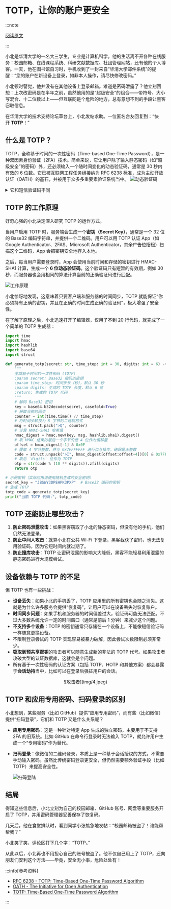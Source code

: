 # TOTP，让你的账户更安全

:::note

[阅读原文](https://mp.weixin.qq.com/s/dfH0o6gzTtj-dIezl9T1KA)

:::

小北是华清大学的一名大三学生，专业是计算机科学。他的生活离不开各种在线服务：校园邮箱、在线课程系统、科研文献数据库、社团管理网站，还有他的个人博客。一天，他在图书馆自习时，手机收到了一封来自“华清大学邮件系统”的提醒：“您的账户在新设备上登录，如非本人操作，请尽快修改密码。”

小北顿时警觉，他并没有在其他设备上登录邮箱。难道是密码泄露了？他立刻回想：上次改密码是在半年之前，虽然他用的是“超级安全”的组合——带符号、大小写混合、十二位数以上——但互联网是个危险的地方，总有意想不到的手段让黑客窃取信息。

在华清大学的技术支持论坛草台上，小北发帖求助。一位匿名台友回复到：“快开 **TOTP**！”

## 什么是 TOTP？

TOTP，全称基于时间的一次性密码（Time-based One-Time Password），是一种双因素身份验证（2FA）技术。简单来说，它让用户除了输入静态密码（如“超级安全”的密码）外，还必须输入一个随时间变化的动态验证码，通常是 30 秒内有效的 6 位数。它已被互联网工程任务组接纳为 RFC 6238 标准，成为主动开放认证（OATH）的基石，并被用于众多多重要素验证系统当中。
![动态验证码](img/1.webp)

<details>
<summary>它和短信验证码不同</summary>

小北疑惑：“不是有短信验证码吗？为什么还要搞个 TOTP？”

短信验证码（SMS OTP）确实也是一种双因素验证方式，但它存在几个问题：

- **不可靠**：短信可能因信号问题延迟，甚至收不到。
- **可拦截**：黑客可以通过“SIM 交换攻击”劫持用户的手机号码，直接收到验证码。
- **依赖运营商**：出国时，手机可能无法收到短信，而 TOTP 依赖本地 App，可离线使用。

TOTP 生成的验证码完全基于设备本地计算，无需依赖外部网络，因此更安全、更快捷。

![对比](img/2.webp)

</details>

## TOTP 的工作原理

好奇心强的小北决定深入研究 TOTP 的运作方式。

当用户启用 TOTP 时，服务端会生成一个**密钥（Secret Key）**，通常是一个 32 位的 Base32 编码字符串，并提供一个二维码。用户可以用 TOTP 认证 App（如 Google Authenticator、2FAS、Microsoft Authenticator，~~其余广告位招租~~）扫描这个二维码，App 会把密钥安全地存入本地。

之后，每当用户需要登录时，App 会使用当前时间和存储的密钥进行 HMAC-SHA1 计算，生成一个 **6 位动态验证码**。这个验证码只有短暂的有效期，例如 30 秒，而服务器也会用相同的算法计算当前的正确验证码进行匹配。

![工作原理](img/3.webp)

小北惊讶地发现，这意味着只要客户端和服务器的时间同步，TOTP 就能保证“你必须持有正确的密钥，并且在正确的时间生成正确的验证码”，极大增强了安全性。

在了解了原理之后，小北迅速打开了编辑器，仅用了不到 20 行代码，就完成了一个简单的 TOTP 生成器：

```python
import time
import hmac
import hashlib
import base64
import struct

def generate_totp(secret: str, time_step: int = 30, digits: int = 6) -> str:
    """
    生成基于时间的一次性密码 (TOTP)
    :param secret: Base32 编码的密钥
    :param time_step: 时间步长（秒），默认 30 秒
    :param digits: 生成的 TOTP 长度，默认 6 位
    :return: 生成的 TOTP 代码
    """
    # 解码 Base32 密钥
    key = base64.b32decode(secret, casefold=True)
    # 获取当前时间步
    counter = int(time.time() // time_step)
    # 将时间步转换为 8 字节的二进制格式
    msg = struct.pack(">Q", counter)
    # 计算 HMAC-SHA1 哈希值
    hmac_digest = hmac.new(key, msg, hashlib.sha1).digest()
    # 取 HMAC 结果的最后一个字节的低 4 位作为偏移量
    offset = hmac_digest[-1] & 0x0F
    # 提取 4 字节整数，并与 0x7FFFFFFF 进行位与操作，确保是正整数
    code = struct.unpack(">I", hmac_digest[offset:offset+4])[0] & 0x7FFFFFFF
    # 取后 `digits` 位作为 TOTP
    otp = str(code % (10 ** digits)).zfill(digits)
    return otp

# 示例密钥（实际应用请使用随机生成的安全密钥）
secret_key = "JBSWY3DPEHPK3PXP"  # Base32 编码的密钥
# 生成 TOTP
totp_code = generate_totp(secret_key)
print("当前 TOTP 代码:", totp_code)
```

## TOTP 还能防止哪些攻击？

1. **防止密码泄露攻击**：如果黑客窃取了小北的静态密码，但没有他的手机，他们仍然无法登录。
2. **防止中间人攻击**：就算小北在公共 Wi-Fi 下登录，黑客截获了密码，也无法复用验证码，因为它短时间内就过期了。
3. **防止撞库攻击**：TOTP 让密码泄露的影响大大降低，黑客不能轻易利用泄露的静态密码进行大规模尝试。

## 设备依赖与 TOTP 的不足

但 TOTP 也有一些挑战：

- **设备丢失**：如果小北的手机丢了，TOTP 应用里的所有密钥也会随之消失。这就是为什么许多服务会提供“恢复码”，让用户可以在设备丢失时恢复账户。
- **时间同步问题**：如果手机和服务器的时间偏差过大，验证码可能无法匹配。不过大多数系统允许一定的时间窗口（通常是前后 1 分钟）来减少这个问题。
- **不支持多个设备**：TOTP 的密钥通常只存储在一个设备上，不能像短信验证码一样随意更换设备。
- 不限制登录尝试的 TOTP 实现容易被暴力破解，因此尝试次数限制必须非常少。
- **窃取到预共享密钥**的攻击者可以随意生成新的非法的 TOTP 代号。如果攻击者攻破大型的认证数据库，这就会是个问题。
- 所有基于一次性密码的认证方案（包括 TOTP、HOTP 和其他方案）都会暴露于**会话劫持**当中，比如可以在登录后强征用户的会话。

<center>![攻击者](img/4.jpeg)</center>

## TOTP 和应用专用密码、扫码登录的区别

小北想到，某些服务（比如 GitHub）提供“应用专用密码”，而有些（比如微信）提供“扫码登录”，它们和 TOTP 又是什么关系呢？

- **应用专用密码**：这是一种针对特定 App 生成的独立密码，主要用于不支持 2FA 的旧系统。比如 GitHub 在命令行登录时无法输入 TOTP，就允许用户生成一个“专用密码”作为替代。
- **扫码登录**：像微信的二维码登录，本质上是一种基于会话授权的方式，不需要手动输入密码。虽然比传统密码登录更安全，但仍然需要额外验证手段（比如 TOTP）来提高安全性。

    ![扫码登陆](img\5.png)

## 结局

得知这些信息后，小北立刻为自己的校园邮箱、GitHub 账号、网盘等重要服务开启了 TOTP，并用密码管理器妥善保存了恢复码。

几天后，他在食堂排队时，看到同学小张焦急地发帖：“校园邮箱被盗了！谁能帮帮我？”

小北笑了笑，评论区打下几个字：“TOTP。”

从此以后，小北再也不用担心自己的账号被盗了。他不仅自己用上了 TOTP，还向朋友们安利这个方法——毕竟，安全无小事，危险处处有！

:::info[参考资料]

- [RFC 6238 - TOTP: Time-Based One-Time Password Algorithm](https://tools.ietf.org/html/rfc6238)
- [OATH - The Initiative for Open Authentication](https://openauthentication.org/)
- [TOTP: Time-Based One-Time Password Algorithm](https://en.wikipedia.org/wiki/Time-based_One-time_Password_Algorithm)

:::

